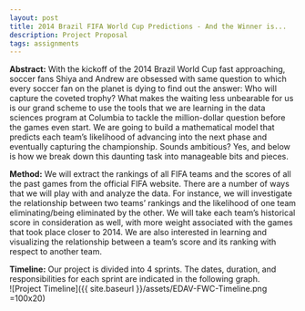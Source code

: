 ```yaml
---
layout: post
title: 2014 Brazil FIFA World Cup Predictions - And the Winner is...
description: Project Proposal
tags: assignments
---
```


**Abstract:** With the kickoff of the 2014 Brazil World Cup fast approaching, soccer fans Shiya and Andrew are obsessed with same question to which every soccer fan on the planet is dying to find out the answer: Who will capture the coveted trophy? What makes the waiting less unbearable for us is our grand scheme to use the tools that we are learning in the data sciences program at Columbia to tackle the million-dollar question before the games even start. We are going to build a mathematical model that predicts each team’s likelihood of advancing into the next phase and eventually capturing the championship. Sounds ambitious? Yes, and below is how we break down this daunting task into manageable bits and pieces. 

**Method:** We will extract the rankings of all FIFA teams and the scores of all the past games from the official FIFA website. There are a number of ways that we will play with and analyze the data. For instance, we will investigate the relationship between two teams’ rankings and the likelihood of one team eliminating/being eliminated by the other. We will take each team’s historical score in consideration as well, with more weight associated with the games that took place closer to 2014. We are also interested in learning and visualizing the relationship between a team’s score and its ranking with respect to another team. 

**Timeline:** Our project is divided into 4 sprints. The dates, duration, and responsibilities for each sprint are indicated in the following graph.  
![Project Timeline]({{ site.baseurl }}/assets/EDAV-FWC-Timeline.png =100x20)



